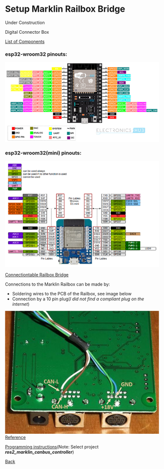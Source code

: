 # Setup Marklin Railbox Bridge

Under Construction

Digital Connector Box

[List of Components](https://docs.google.com/spreadsheets/d/18TnnurDtuM7WNLGjFARisbmxjI6zFRmcXOZzPikqvao/edit?usp=sharing)

### esp32-wroom32 pinouts:
![Image](images/ESP32-Pinout.jpg)

### esp32-wroom32(mini) pinouts:
![Image](images/ESP32-Pinout-mini.png)

[Connectiontable Railbox Bridge](https://docs.google.com/spreadsheets/d/1lZ0bYcd9MC5ZJBcrFeeLdLd2YKi_yTghrkXhHs3W9o0/edit?usp=sharing)


Connections to the Marklin Railbox can be made by:
* Soldering wires to the PCB of the Railbox, see image below
* Connection by a 10 pin plug(_I did not find a compliant plug on the internet_)

![Image](images/RailBoxConnection.jpg)
[Reference](https://www.marklin-users.net/forum/posts/t36089-Computer-interface-for-Marklin-Track-Box-and-mfx-programming)


[Programming instructions](instructions_programming_esp32.md)(Note: Select project ___ros2_marklin_canbus_controller___)

[Back](../README.md)